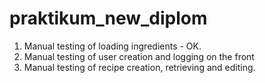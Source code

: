 # praktikum_new_diplom
1. Manual testing of loading ingredients - OK.
2. Manual testing of user creation and logging on the front
3. Manual testing of recipe creation, retrieving and editing.